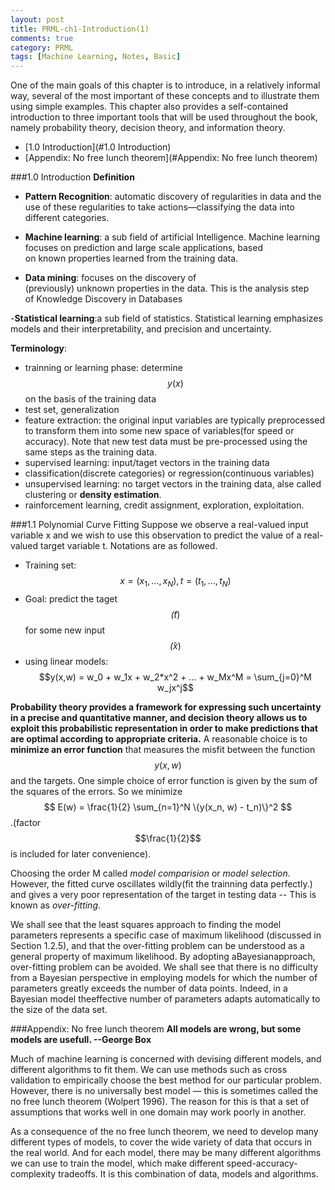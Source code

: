 ```yaml
---
layout: post
title: PRML-ch1-Introduction(1)
comments: true
category: PRML
tags: [Machine Learning, Notes, Basic]
---
```


One of the main goals of this chapter is to introduce, in a relatively informal way, several of the most important of these concepts and to illustrate them using simple examples. This
chapter also provides a self-contained introduction to three important tools that will
be used throughout the book, namely probability theory, decision theory, and information theory.

<!-- MarkdownTOC depth=4 -->
- [1.0 Introduction](#1.0 Introduction)
- [Appendix: No free lunch theorem](#Appendix: No free lunch theorem)

<!-- /MarkdownTOC -->

<a name = "1.0 Introduction"/>

###1.0 Introduction
**Definition**
- **Pattern Recognition**: automatic discovery of regularities in data and the use of these regularities to take actions—classifying the data into different categories.

- **Machine learning**: a sub field of artificial Intelligence. Machine learning focuses on prediction and large scale applications, based on known properties learned from the training data.

- **Data mining**: focuses on the discovery of  (previously) unknown properties in the data. This is the analysis step of Knowledge Discovery in Databases

-**Statistical learning**:a sub field of statistics. Statistical learning emphasizes models and their interpretability, and precision and uncertainty.

**Terminology**:
- trainning or learning phase: determine $$y(x)$$ on the basis of the training data
- test set, generalization
- feature extraction: the original input variables are typically preprocessed to transform them into some new space of variables(for speed or accuracy). Note that new test data must be pre-processed using the same steps as the training data.
- supervised learning: input/taget vectors in the training data
- classification(discrete categories) or regression(continuous variables)
- unsupervised learning: no target vectors in the training data, alse called clustering or **density estimation**. 
- rainforcement learning, credit assignment, exploration, exploitation.

<a name="1.1 Polynomial Curve Fitting"/>

###1.1 Polynomial Curve Fitting
Suppose we observe a real-valued input variable x and we wish to use this observation to predict the value of a real-valued target variable t. Notations are as followed. 

- Training set: $$x=(x_1,...,x_N), t=(t_1,...,t_N)$$
- Goal: predict the taget $$\hat(t)$$ for some new input $$\hat(x)$$
- using linear models: $$y(x,w) = w_0 + w_1x + w_2*x^2 + ... + w_Mx^M = \sum_{j=0}^M w_jx^j$$

**Probability theory provides a framework for expressing such uncertainty in a precise and quantitative manner, and decision theory allows us to exploit this probabilistic representation in order to make predictions that are optimal according to appropriate criteria.** A reasonable choice is to **minimize an error function** that measures the misfit between the function $$y(x,w)$$ and the targets. One simple choice of error function is given by the sum of the squares of the errors. So we minimize $$ E(w) = \frac{1}{2} \sum_{n=1}^N \{y(x_n, w) - t_n)\}^2 $$.(factor $$\frac{1}{2}$$ is included for later convenience).

Choosing the order M called  *model comparision* or *model selection*. However, the fitted curve oscillates wildly(fit the trainning data perfectly.) and gives a very poor representation of the target in testing data -- This is known as *over-fitting*.

We shall see that the least squares approach to finding the model parameters represents a specific case of maximum likelihood (discussed in Section 1.2.5), and that the over-fitting problem can be understood as a general property of maximum likelihood. By adopting aBayesianapproach, over-fitting problem can be avoided. We shall see that there is no difficulty from a Bayesian perspective in employing models for which the number of parameters greatly exceeds the number of data points. Indeed, in a Bayesian model theeffective number of parameters adapts automatically to the size of the data set.

###Appendix: No free lunch theorem
**All models are wrong, but some models are usefull. --George Box**

Much of machine learning is concerned with devising different models, and different algorithms to fit them. We can use methods such as cross validation to empirically choose the best method for our particular problem. However, there is no universally best model — this is sometimes called the no free lunch theorem (Wolpert 1996). The reason for this is that a set of assumptions that works well in one domain may work poorly in another.

As a consequence of the no free lunch theorem, we need to develop many different types of models, to cover the wide variety of data that occurs in the real world. And for each model, there may be many different algorithms we can use to train the model, which make different speed-accuracy-complexity tradeoffs. It is this combination of data, models and algorithms.